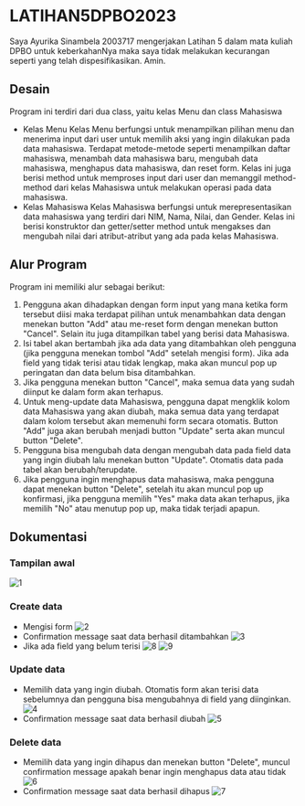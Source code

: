 # LATIHAN5DPBO2023

Saya Ayurika Sinambela 2003717 mengerjakan Latihan 5 dalam mata kuliah DPBO untuk keberkahanNya maka saya tidak melakukan kecurangan seperti yang telah dispesifikasikan. Amin.

## Desain
Program ini terdiri dari dua class, yaitu kelas Menu dan class Mahasiswa
- Kelas Menu
Kelas Menu berfungsi untuk menampilkan pilihan menu dan menerima input dari user untuk memilih aksi yang ingin dilakukan pada data mahasiswa. Terdapat metode-metode seperti menampilkan daftar mahasiswa, menambah data mahasiswa baru, mengubah data mahasiswa, menghapus data mahasiswa, dan reset form. Kelas ini juga berisi method untuk memproses input dari user dan memanggil method-method dari kelas Mahasiswa untuk melakukan operasi pada data mahasiswa.
- Kelas Mahasiswa
Kelas Mahasiswa berfungsi untuk merepresentasikan data mahasiswa yang terdiri dari NIM, Nama, Nilai, dan Gender. Kelas ini berisi konstruktor dan getter/setter method untuk mengakses dan mengubah nilai dari atribut-atribut yang ada pada kelas Mahasiswa.

## Alur Program
Program ini memiliki alur sebagai berikut:
1. Pengguna akan dihadapkan dengan form input yang mana ketika form tersebut diisi maka terdapat pilihan untuk menambahkan data dengan menekan button "Add" atau me-reset form dengan menekan button "Cancel". Selain itu juga ditampilkan tabel yang berisi data Mahasiswa.
2. Isi tabel akan bertambah jika ada data yang ditambahkan oleh pengguna (jika pengguna menekan tombol "Add" setelah mengisi form). Jika ada field yang tidak terisi atau tidak lengkap, maka akan muncul pop up peringatan dan data belum bisa ditambahkan.
3. Jika pengguna menekan button "Cancel", maka semua data yang sudah diinput ke dalam form akan terhapus.
4. Untuk meng-update data Mahasiswa, pengguna dapat mengklik kolom data Mahasiswa yang akan diubah, maka semua data yang terdapat dalam kolom tersebut akan memenuhi form secara otomatis. Button "Add" juga akan berubah menjadi button "Update" serta akan muncul button "Delete".
5. Pengguna bisa mengubah data dengan mengubah data pada field data yang ingin diubah lalu menekan button "Update". Otomatis data pada tabel akan berubah/terupdate.
6. Jika pengguna ingin menghapus data mahasiswa, maka pengguna dapat menekan button "Delete", setelah itu akan muncul pop up konfirmasi, jika pengguna memilih "Yes" maka data akan terhapus, jika memilih "No" atau menutup pop up, maka tidak terjadi apapun.

## Dokumentasi
### Tampilan awal
![1](https://user-images.githubusercontent.com/71563980/226943838-8225a430-9ddc-40a2-937b-6be6d4286162.png)
### Create data
- Mengisi form
![2](https://user-images.githubusercontent.com/71563980/226944245-8ccc63df-da62-402e-b34e-e55ed21bcdd4.png)
- Confirmation message saat data berhasil ditambahkan
![3](https://user-images.githubusercontent.com/71563980/226944672-6ebbdabf-03ef-4d5e-9019-410ae3c11ecd.png)
- Jika ada field yang belum terisi
![8](https://user-images.githubusercontent.com/71563980/226946734-73c8d42e-d46a-4240-9b23-6a403d8d5cdd.png)
![9](https://user-images.githubusercontent.com/71563980/226946748-f6e48b69-6773-4cbb-b2fe-4a592e662c59.png)
### Update data
- Memilih data yang ingin diubah. Otomatis form akan terisi data sebelumnya dan pengguna bisa mengubahnya di field yang diinginkan.
![4](https://user-images.githubusercontent.com/71563980/226944850-71703b81-ca17-421e-88cc-117945cd7007.png)
- Confirmation message saat data berhasil diubah
![5](https://user-images.githubusercontent.com/71563980/226945104-d024d55f-038f-4e22-a777-8c121fea482d.png)
### Delete data
- Memilih data yang ingin dihapus dan menekan button "Delete", muncul confirmation message apakah benar ingin menghapus data atau tidak
![6](https://user-images.githubusercontent.com/71563980/226945855-3fe3b669-d97d-4e7a-8bcf-b5df3c83b1dd.png)
- Confirmation message saat data berhasil dihapus
![7](https://user-images.githubusercontent.com/71563980/226946074-d67e7532-4a37-4b39-b9e2-7819648590f0.png)
